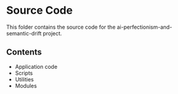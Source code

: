 # Source Code

This folder contains the source code for the ai-perfectionism-and-semantic-drift project.

## Contents
- Application code
- Scripts
- Utilities
- Modules
